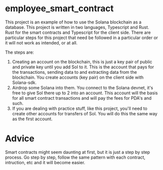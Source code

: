 # employee_smart_contract


This project is an example of how to use the Solana blockchain as a database. 
This project is written in two languages, Typescript and Rust. Rust for the smart contracts and Typescript for the client
side. There are particular steps for this project that need be followed in a particular order or it will not work as intended, or at all.

The steps are:

1. Creating an account on the blockchain, this is just a key pair of public and private key until you add Sol to it. This is the account that pays for the transactions, sending data to and extracting data from the blockchain. You create accounts (key pair) on the client side with Solana-sdk.
2. Airdrop some Solana into them. You connect to the Solana devnet, it's free to give Sol there up to 2 into an account. This account will the basis for all smart contract transactions and will pay the fees for PDA's and such.
3. If you are dealing with practice stuff, like this project, you'll need to create other accounts for transfers of Sol. You will do this the same way as the first account.



# Advice

Smart contracts might seem daunting at first, but it is just a step by step process. Go step by step, follow the same pattern with each contract, intruction, etc and it will become easier.

